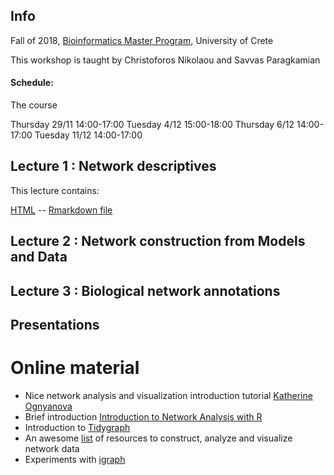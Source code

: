## Info

Fall of 2018, [Bioinformatics Master Program](https://bioinfo-grad.gr), University of Crete

This workshop is taught by Christoforos Nikolaou and Savvas Paragkamian

#### Schedule:

The course

Thursday 29/11 14:00-17:00
Tuesday 4/12 15:00-18:00
Thursday 6/12 14:00-17:00
Tuesday 11/12 14:00-17:00

## Lecture 1 : Network descriptives

This lecture contains: 

[HTML](workshop_1.html) -- [Rmarkdown file](workshop_1.Rmd)

## Lecture 2 : Network construction from Models and Data

## Lecture 3  : Biological network annotations 


## Presentations

# Online material

* Nice network analysis and visualization introduction tutorial [Katherine Ognyanova](http://kateto.net/network-visualization)
* Brief introduction [Introduction to Network Analysis with R](https://www.jessesadler.com/post/network-analysis-with-r/)
* Introduction to [Tidygraph](https://www.data-imaginist.com/2017/introducing-tidygraph/)
* An awesome [list](https://github.com/briatte/awesome-network-analysis) of resources to construct, analyze and visualize network data
* Experiments with [igraph](https://www.r-bloggers.com/experiments-with-igraph/)

  